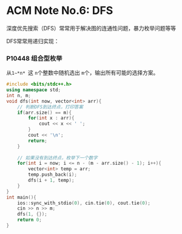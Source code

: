 # ACM Note No.6: DFS

深度优先搜索（DFS）常常用于解决图的连通性问题，暴力枚举问题等等

DFS常常用递归实现：

### P10448 组合型枚举

从`1∼*n* `这 `n`个整数中随机选出 `m`个，输出所有可能的选择方案。

```cpp
#include <bits/stdc++.h>
using namespace std;
int n, m;
void dfs(int now, vector<int> arr){
    // 判断DFS到达终点，打印答案
    if(arr.size() == m){
        for(int x : arr){
            cout << x << ' ';
        }
        cout << '\n';
        return;
    }
    
    // 如果没有到达终点，枚举下一个数字
    for(int i = now; i <= n - (m - arr.size() - 1); i++){
        vector<int> temp = arr;
        temp.push_back(i);
        dfs(i + 1, temp);
    }
}
int main(){
    ios::sync_with_stdio(0), cin.tie(0), cout.tie(0);
    cin >> n >> m;
    dfs(1, {});
    return 0;
}
```